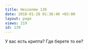 ```yaml
---
title: Heisenme 139
date: 2018-01-28 01:36:40 +03:00
layout: page
views: 219
id: 139
---
```


У вас есть крипта? Где берете то ее?


